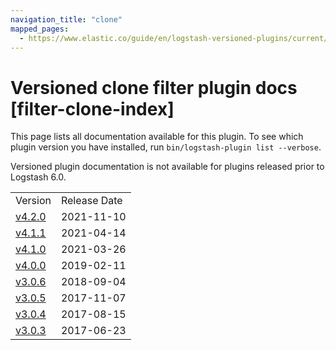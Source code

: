 ```yaml
---
navigation_title: "clone"
mapped_pages:
  - https://www.elastic.co/guide/en/logstash-versioned-plugins/current/filter-clone-index.html
---
```


# Versioned clone filter plugin docs [filter-clone-index]

This page lists all documentation available for this plugin. To see which plugin version you have installed, run `bin/logstash-plugin list --verbose`.

Versioned plugin documentation is not available for plugins released prior to Logstash 6.0.

| | |
| :- | :- |
| Version | Release Date |
| [v4.2.0](v4-2-0-plugins-filters-clone.md) | 2021-11-10 |
| [v4.1.1](v4-1-1-plugins-filters-clone.md) | 2021-04-14 |
| [v4.1.0](v4-1-0-plugins-filters-clone.md) | 2021-03-26 |
| [v4.0.0](v4-0-0-plugins-filters-clone.md) | 2019-02-11 |
| [v3.0.6](v3-0-6-plugins-filters-clone.md) | 2018-09-04 |
| [v3.0.5](v3-0-5-plugins-filters-clone.md) | 2017-11-07 |
| [v3.0.4](v3-0-4-plugins-filters-clone.md) | 2017-08-15 |
| [v3.0.3](v3-0-3-plugins-filters-clone.md) | 2017-06-23 |
